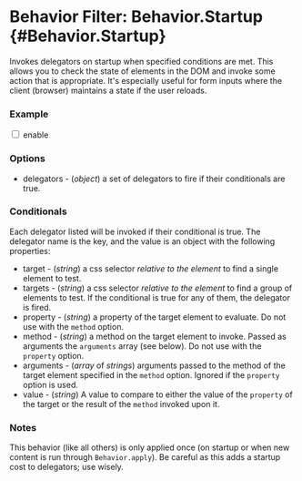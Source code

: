 Behavior Filter: Behavior.Startup {#Behavior.Startup}
====================================

Invokes delegators on startup when specified conditions are met. This allows you to check the state of elements in the DOM and invoke some action that is appropriate. It's especially useful for form inputs where the client (browser) maintains a state if the user reloads.

### Example

  <input type="checkbox" data-trigger="toggleReveal" data-togglereveal-options="
    'target': '.foo'
  " data-behavior="Startup" data-startup-options="
    'delegators': {
      'reveal': {
        'target': 'self',
        'property': 'checked'
        'value': true
      },
      'dissolve': {
        'targets': '.severalThings',
        'method': 'hasClass',
        'arguments': ['.someClass'],
        'value': true
      }
    }
  "/> enable

### Options

* delegators - (*object*) a set of delegators to fire if their conditionals are true.

### Conditionals

Each delegator listed will be invoked if their conditional is true. The delegator name is the key, and the value is an object with the following properties:

* target - (*string*) a css selector *relative to the element* to find a single element to test.
* targets - (*string*) a css selector *relative to the element* to find a group of elements to test. If the conditional is true for any of them, the delegator is fired.
* property - (*string*) a property of the target element to evaluate. Do not use with the `method` option.
* method - (*string*) a method on the target element to invoke. Passed as arguments the `arguments` array (see below). Do not use with the `property` option.
* arguments - (*array* of *strings*) arguments passed to the method of the target element specified in the `method` option. Ignored if the `property` option is used.
* value - (*string*) A value to compare to either the value of the `property` of the target or the result of the `method` invoked upon it.

### Notes

This behavior (like all others) is only applied once (on startup or when new content is run through `Behavior.apply`). Be careful as this adds a startup cost to delegators; use wisely.